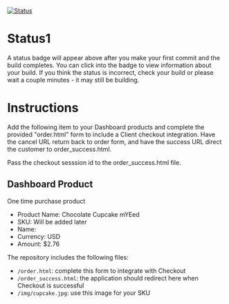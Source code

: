 [![Status](https://img.shields.io/badge/status-SUBMITTABLE%20COMMIT:%20110fcf7f15a9abb92f40af1d05bcd721e1d2104c-brightgreen.svg)](https://github.com/raysaavedra-work/bakery_scaffold_m9PvwRIQeBEazMlV/commit/110fcf7f15a9abb92f40af1d05bcd721e1d2104c)






# Status1

A status badge will appear above after you make your first commit and the build completes. You can click into the badge to view information about your build. If you think the status is incorrect, check your build or please wait a couple minutes - it may still be building.

# Instructions

Add the following item to your Dashboard products and complete the provided "order.html" form to include a Client checkout integration. Have the cancel URL return back to order form, and have the success URL direct the customer to order_success.html.

Pass the checkout sesssion id to the order_success.html file.

## Dashboard Product
One time purchase product
* Product Name: Chocolate Cupcake mYEed
* SKU: Will be added later
* Name: 
* Currency: USD
* Amount: $2.76

The repository includes the following files:
* `/order.html`: complete this form to integrate with Checkout
* `/order_success.html`: the application should redirect here when Checkout is successful
* `/img/cupcake.jpg`: use this image for your SKU
